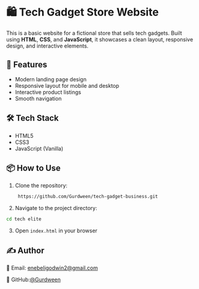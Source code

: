 # 🛍️ Tech Gadget Store Website

This is a basic website for a fictional store that sells tech gadgets. Built using **HTML**, **CSS**, and **JavaScript**, it showcases a clean layout, responsive design, and interactive elements.

## 🚀 Features

- Modern landing page design
- Responsive layout for mobile and desktop
- Interactive product listings
- Smooth navigation

## 🛠️ Tech Stack

- HTML5
- CSS3
- JavaScript (Vanilla)

## 📦 How to Use

1. Clone the repository:
   ```bash
    https://github.com/Gurdween/tech-gadget-business.git
   ```
2. Navigate to the project directory:
```bash
cd tech elite
 ```

3. Open `index.html` in your browser

## ✍️ Author

📧 Email: enebeligodwin2@gmail.com

🐙 GitHub:[@Gurdween](https://github.com/Gurdween)
